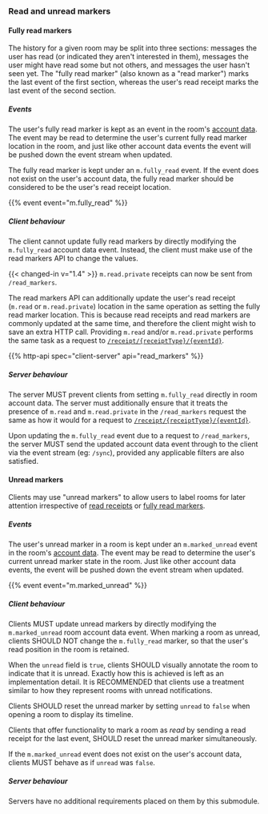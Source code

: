 ### Read and unread markers

#### Fully read markers

The history for a given room may be split into three sections: messages
the user has read (or indicated they aren't interested in them),
messages the user might have read some but not others, and messages the
user hasn't seen yet. The "fully read marker" (also known as a "read
marker") marks the last event of the first section, whereas the user's
read receipt marks the last event of the second section.

##### Events

The user's fully read marker is kept as an event in the room's [account
data](#client-config). The event may be read to determine the user's
current fully read marker location in the room, and just like other
account data events the event will be pushed down the event stream when
updated.

The fully read marker is kept under an `m.fully_read` event. If the
event does not exist on the user's account data, the fully read marker
should be considered to be the user's read receipt location.

{{% event event="m.fully_read" %}}

##### Client behaviour

The client cannot update fully read markers by directly modifying the
`m.fully_read` account data event. Instead, the client must make use of
the read markers API to change the values.

{{< changed-in v="1.4" >}} `m.read.private` receipts can now be sent from
`/read_markers`.

The read markers API can additionally update the user's read receipt
(`m.read` or `m.read.private`) location in the same operation as setting
the fully read marker location. This is because read receipts and read
markers are commonly updated at the same time, and therefore the client
might wish to save an extra HTTP call. Providing `m.read` and/or
`m.read.private` performs the same task as a request to
[`/receipt/{receiptType}/{eventId}`](#post_matrixclientv3roomsroomidreceiptreceipttypeeventid).

{{% http-api spec="client-server" api="read_markers" %}}

##### Server behaviour

The server MUST prevent clients from setting `m.fully_read` directly in
room account data. The server must additionally ensure that it treats
the presence of `m.read` and `m.read.private` in the `/read_markers`
request the same as how it would for a request to
[`/receipt/{receiptType}/{eventId}`](#post_matrixclientv3roomsroomidreceiptreceipttypeeventid).

Upon updating the `m.fully_read` event due to a request to
`/read_markers`, the server MUST send the updated account data event
through to the client via the event stream (eg: `/sync`), provided any
applicable filters are also satisfied.

#### Unread markers

Clients may use "unread markers" to allow users to label rooms for later
attention irrespective of [read receipts](#receipts) or
[fully read markers](#fully-read-markers).

##### Events

The user's unread marker in a room is kept under an `m.marked_unread`
event in the room's [account data](#client-config). The event may be read
to determine the user's current unread marker state in the room. Just
like other account data events, the event will be pushed down the event
stream when updated.

{{% event event="m.marked_unread" %}}

##### Client behaviour

Clients MUST update unread markers by directly modifying the `m.marked_unread`
room account data event. When marking a room as unread, clients SHOULD NOT change
the `m.fully_read` marker, so that the user's read position in the room is
retained.

When the `unread` field is `true`, clients SHOULD visually annotate the room
to indicate that it is unread. Exactly how this is achieved is left as an
implementation detail. It is RECOMMENDED that clients use a treatment similar
to how they represent rooms with unread notifications.

Clients SHOULD reset the unread marker by setting `unread` to `false` when
opening a room to display its timeline.

Clients that offer functionality to mark a room as _read_ by sending a read
receipt for the last event, SHOULD reset the unread marker simultaneously.

If the `m.marked_unread` event does not exist on the user's account data,
clients MUST behave as if `unread` was `false`.

##### Server behaviour

Servers have no additional requirements placed on them by this submodule.
